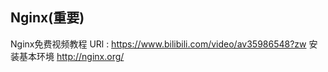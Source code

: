 ## Nginx(重要)
Nginx免费视频教程
URl : https://www.bilibili.com/video/av35986548?zw
安装基本环境
http://nginx.org/